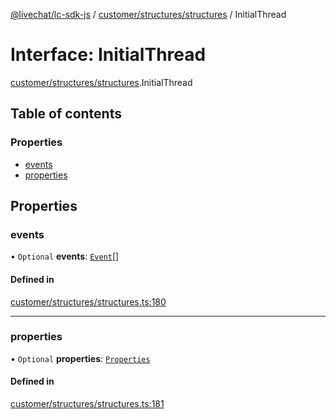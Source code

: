 [@livechat/lc-sdk-js](../README.md) / [customer/structures/structures](../modules/customer_structures_structures.md) / InitialThread

# Interface: InitialThread

[customer/structures/structures](../modules/customer_structures_structures.md).InitialThread

## Table of contents

### Properties

- [events](customer_structures_structures.InitialThread.md#events)
- [properties](customer_structures_structures.InitialThread.md#properties)

## Properties

### events

• `Optional` **events**: [`Event`](../modules/customer_structures_events.md#event)[]

#### Defined in

[customer/structures/structures.ts:180](https://github.com/livechat/lc-sdk-js/blob/25e113d/src/customer/structures/structures.ts#L180)

___

### properties

• `Optional` **properties**: [`Properties`](customer_structures_structures.Properties.md)

#### Defined in

[customer/structures/structures.ts:181](https://github.com/livechat/lc-sdk-js/blob/25e113d/src/customer/structures/structures.ts#L181)
